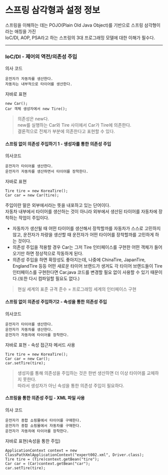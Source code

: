 # 스프링 삼각형과 설정 정보
스프링을 이해하는 데는 POJO(Plain Old Java Object)를 기반으로 스프링 삼각형이라는 애칭을 가진<br/>
IoC/DI, AOP, PSA라고 하는 스프링의 3대 프로그래밍 모델에 대한 이해가 필수다.
<hr/>

### IoC/DI - 제어의 역전/의존성 주입
의사 코드
```
운전자가 자동차를 생산한다.
자동차는 내부적으로 타이어를 생산한다.
```
자바로 표현
```
new Car();
Car 객체 생성자에서 new Tire();
```
> 의존성은 new다.<br/> new를 실행하는 Car와 Tire 사이에서 Car가 Tire에 의존한다.<br/>
> 결론적으로 전체가 부분에 의존한다고 표현할 수 있다.

#### 스프링 없이 의존성 주입하기 1 - 생성자를 통한 의존성 주입
의사코드
```
운전자가 타이어를 생산한다.
운전자가 자동차를 생산하면서 타이어를 장착한다.
```
자바로 표현
```
Tire tire = new KoreaTire();
Car car = new Car(tire);
```
주입이란 말은 외부에서라는 뜻을 내포하고 있는 단어이다.<br/>
자동차 내부에서 타이어를 생산하는 것이 아니라 외부에서 생산된 타이어를 자동차에 장착하는 작업이 주입이다.
* 자동차가 생산될 때 어떤 타이어를 생산해서 장착할까를 자동차가 스스로 고민하지 않고, 운전자가 차량을 생산할 때 운전자가 어떤 타이어를 장착할까를 고민하게 하는 것이다.<br/>
* 의존성 주입을 적용할 경우 Car는 그저 Tire 인터페이스를 구현한 어떤 객체가 들어오기만 하면 정상적으로 작동하게 된다.<br/>
* 의존성 주입을 하면 확장성도 좋아지는데, 나중에 ChinaTire, JapanTire, EnglandTire 등등 어떤 새로운 타이어 브랜드가 생겨도 각 타이어 브랜드들이 Tire
인터페이스를 구현한다면 Car.java 코드를 변경할 필요 없이 사용할 수 있기 때문이다.(또한 다시 컴파일할 필요도 없다.)
> 현실 세계의 표준 규격 준수 = 프로그래밍 세계의 인터페이스 구현

#### 스프링 없이 의존성 주입하기2 - 속성을 통한 의존성 주입
의사코드
```
운전자가 타이어를 생산한다.
운전자가 자동차를 생산한다.
운전자가 자동차에 타이어를 장착한다.
```
자바로 표현 - 속성 접근자 메서드 사용
```
Tire tire = new KoreaTire();
Car car = new Car();
car.setTire(tire);
```
> 생성자를 통해 의존성을 주입하는 것은 한번 생산하면 더 이상 타이어를 교체하지 못한다.<br/>
> 따라서 생성자가 아닌 속성을 통한 의존성 주입이 필요하다.

#### 스프링을 통한 의존성 주입 - XML 파일 사용
의사 코드
```
운전자가 종합 쇼핑몰에서 타이어를 구매한다.
운전자가 종합 쇼핑몰에서 자동차를 구매한다.
운전자가 자동차에 타이어를 장착한다.
```
자바로 표현(속성을 통한 주입)
```
ApplicationContext context = new ClassPathXmlApplicationContext("expert002.xml", Driver.class);
Tire tire = (Tire)context.getBean("tire");
Car car = (Car)context.getBean("car");
car.setTire(tire);
```

